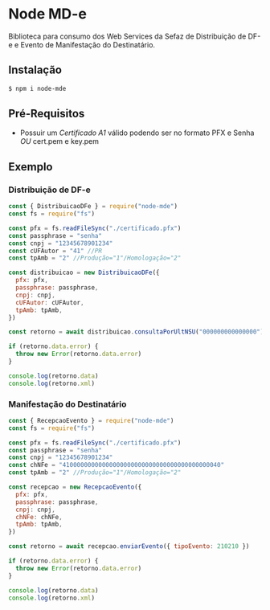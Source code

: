 # Node MD-e

Biblioteca para consumo dos Web Services da Sefaz de Distribuição de DF-e e Evento de Manifestação do Destinatário.

## Instalação

```sh
$ npm i node-mde
```

## Pré-Requisitos

- Possuir um _Certificado A1_ válido podendo ser no formato PFX e Senha _OU_ cert.pem e key.pem

## Exemplo

### Distribuição de DF-e

```js
const { DistribuicaoDFe } = require("node-mde")
const fs = require("fs")

const pfx = fs.readFileSync("./certificado.pfx")
const passphrase = "senha"
const cnpj = "12345678901234"
const cUFAutor = "41" //PR
const tpAmb = "2" //Produção="1"/Homologação="2"

const distribuicao = new DistribuicaoDFe({
  pfx: pfx,
  passphrase: passphrase,
  cnpj: cnpj,
  cUFAutor: cUFAutor,
  tpAmb: tpAmb,
})

const retorno = await distribuicao.consultaPorUltNSU("000000000000000")

if (retorno.data.error) {
  throw new Error(retorno.data.error)
}

console.log(retorno.data)
console.log(retorno.xml)
```

### Manifestação do Destinatário

```js
const { RecepcaoEvento } = require("node-mde")
const fs = require("fs")

const pfx = fs.readFileSync("./certificado.pfx")
const passphrase = "senha"
const cnpj = "12345678901234"
const chNFe = "41000000000000000000000000000000000000000040"
const tpAmb = "2" //Produção="1"/Homologação="2"

const recepcao = new RecepcaoEvento({
  pfx: pfx,
  passphrase: passphrase,
  cnpj: cnpj,
  chNFe: chNFe,
  tpAmb: tpAmb,
})

const retorno = await recepcao.enviarEvento({ tipoEvento: 210210 })

if (retorno.data.error) {
  throw new Error(retorno.data.error)
}

console.log(retorno.data)
console.log(retorno.xml)
```
